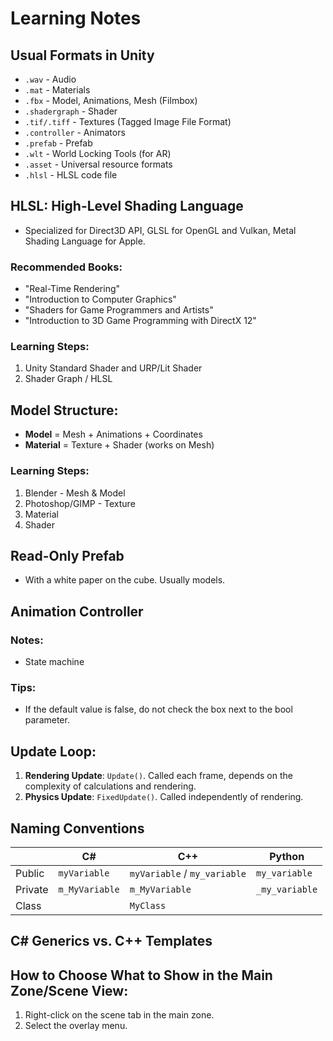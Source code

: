 # Learning Notes

## Usual Formats in Unity
- `.wav` - Audio
- `.mat` - Materials
- `.fbx` - Model, Animations, Mesh (Filmbox)
- `.shadergraph` - Shader
- `.tif/.tiff` - Textures (Tagged Image File Format)
- `.controller` - Animators
- `.prefab` - Prefab
- `.wlt` - World Locking Tools (for AR)
- `.asset` - Universal resource formats
- `.hlsl` - HLSL code file

## HLSL: High-Level Shading Language
- Specialized for Direct3D API, GLSL for OpenGL and Vulkan, Metal Shading Language for Apple.
  
### Recommended Books:
- "Real-Time Rendering"
- "Introduction to Computer Graphics"
- "Shaders for Game Programmers and Artists"
- "Introduction to 3D Game Programming with DirectX 12"

### Learning Steps:
1. Unity Standard Shader and URP/Lit Shader
2. Shader Graph / HLSL

## Model Structure:
- **Model** = Mesh + Animations + Coordinates
- **Material** = Texture + Shader (works on Mesh)

### Learning Steps:
1. Blender - Mesh & Model
2. Photoshop/GIMP - Texture
3. Material
4. Shader

## Read-Only Prefab
- With a white paper on the cube. Usually models.

## Animation Controller
### Notes:
- State machine

### Tips:
- If the default value is false, do not check the box next to the bool parameter.

## Update Loop:
1. **Rendering Update**: `Update()`. Called each frame, depends on the complexity of calculations and rendering.
2. **Physics Update**: `FixedUpdate()`. Called independently of rendering.

## Naming Conventions

|              | C#            | C++                            | Python       |
|--------------|---------------|--------------------------------|--------------|
| Public       | `myVariable`  | `myVariable` / `my_variable`   | `my_variable`|
| Private      | `m_MyVariable`| `m_MyVariable`                 | `_my_variable`|
| Class        |               | `MyClass`                      |              |

## C# Generics vs. C++ Templates

## How to Choose What to Show in the Main Zone/Scene View:
1. Right-click on the scene tab in the main zone.
2. Select the overlay menu.

